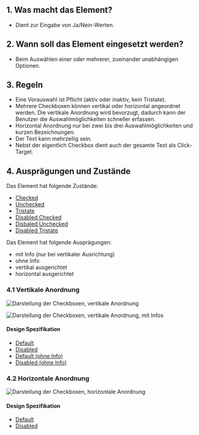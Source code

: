 ## 1. Was macht das Element?
*   Dient zur Eingabe von Ja/Nein-Werten.

## 2. Wann soll das Element eingesetzt werden?
*   Beim Auswählen einer oder mehrerer, zueinander unabhängigen Optionen.

## 3. Regeln
*   Eine Vorauswahl ist Pflicht (aktiv oder inaktiv, kein Tristate).
*   Mehrere Checkboxen können vertikal oder horizontal angeordnet werden. Die vertikale Anordnung wird bevorzugt, dadurch kann der Benutzer die Auswahlmöglichkeiten schneller erfassen.
*   Horizontal Anordnung nur bei zwei bis drei Auswahlmöglichkeiten und kurzen Bezeichnungen.
*   Der Text kann mehrzeilig sein.
*   Nebst der eigentlich Checkbox dient auch der gesamte Text als Click-Target.

## 4. Ausprägungen und Zustände
Das Element hat folgende Zustände:
*   [Checked](https://sbb.invisionapp.com/d/main#/console/14051805/313166973/inspect)
*   [Unchecked](https://sbb.invisionapp.com/d/main#/console/14051805/313166978/inspect)
*   [Tristate](https://sbb.invisionapp.com/d/main#/console/14051805/313166976/inspect)
*   [Disabled Checked](https://sbb.invisionapp.com/d/main#/console/14051805/313166974/inspect)
*   [Disbaled Unchecked](https://sbb.invisionapp.com/d/main#/console/14051805/313166977/inspect)
*   [Disabled Tristate](https://sbb.invisionapp.com/d/main#/console/14051805/313166975/inspect)

Das Element hat folgende Ausprägungen:
*   mit Info (nur bei vertikaler Ausrichtung)
*   ohne Info
*   vertikal ausgerichtet
*   horizontal ausgerichtet

### 4.1 Vertikale Anordnung
![Darstellung der Checkboxen, vertikale Anordnung](https://raw.githubusercontent.com/sbb-design-systems/design-system-mobile-documentation/master/documentation/elements/checkbox/images/ME13_Vertikal_default.png 'class: image')

![Darstellung der Checkboxen, vertikale Anordnung, mit Infos](https://raw.githubusercontent.com/sbb-design-systems/design-system-mobile-documentation/master/documentation/elements/checkbox/images/ME13_Vertikal_ohne_Info.png 'class: image')


#### Design Spezifikation
*   [Default](https://sbb.invisionapp.com/d/main#/console/14051805/313166979/inspect)
*   [Disabled](https://sbb.invisionapp.com/d/main#/console/14051805/313166980/inspect)
*   [Default (ohne Info)](https://sbb.invisionapp.com/d/main#/console/14051805/313166981/inspect)
*   [Disabled (ohne Info)](https://sbb.invisionapp.com/d/main#/console/14051805/313166982/inspect)

### 4.2 Horizontale Anordnung
![Darstellung der Checkboxen, horizontale Anordnung](https://raw.githubusercontent.com/sbb-design-systems/design-system-mobile-documentation/master/documentation/elements/checkbox/images/ME13_Horizontal.png 'class: image')


#### Design Spezifikation
*   [Default](https://sbb.invisionapp.com/d/main#/console/14051805/313166971/inspect)
*   [Disabled](https://sbb.invisionapp.com/d/main#/console/14051805/313166972/inspect)